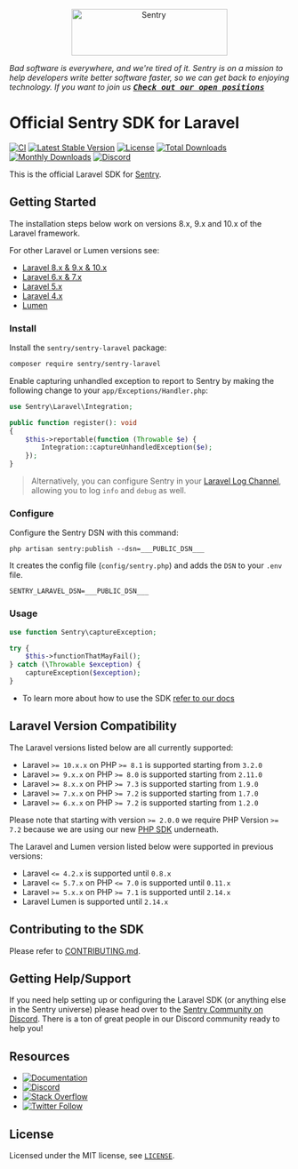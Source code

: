 <p align="center">
  <a href="https://sentry.io?utm_source=github&utm_medium=logo" target="_blank">
    <img src="https://sentry-brand.storage.googleapis.com/sentry-wordmark-dark-280x84.png" alt="Sentry" width="280" height="84">
  </a>
</p>

_Bad software is everywhere, and we're tired of it. Sentry is on a mission to help developers write better software faster, so we can get back to enjoying technology. If you want to join us [<kbd>**Check out our open positions**</kbd>](https://sentry.io/careers/)_

# Official Sentry SDK for Laravel

[![CI](https://github.com/getsentry/sentry-laravel/actions/workflows/ci.yaml/badge.svg)](https://github.com/getsentry/sentry-laravel/actions/workflows/ci.yaml)
[![Latest Stable Version](https://poser.pugx.org/sentry/sentry-laravel/v/stable)](https://packagist.org/packages/sentry/sentry-laravel)
[![License](https://poser.pugx.org/sentry/sentry-laravel/license)](https://packagist.org/packages/sentry/sentry-laravel)
[![Total Downloads](https://poser.pugx.org/sentry/sentry-laravel/downloads)](https://packagist.org/packages/sentry/sentry-laravel)
[![Monthly Downloads](https://poser.pugx.org/sentry/sentry-laravel/d/monthly)](https://packagist.org/packages/sentry/sentry-laravel)
[![Discord](https://img.shields.io/discord/621778831602221064)](https://discord.gg/cWnMQeA)

This is the official Laravel SDK for [Sentry](https://sentry.io).

## Getting Started

The installation steps below work on versions 8.x, 9.x and 10.x of the Laravel framework.

For other Laravel or Lumen versions see:

- [Laravel 8.x & 9.x & 10.x](https://docs.sentry.io/platforms/php/guides/laravel/)
- [Laravel 6.x & 7.x](https://docs.sentry.io/platforms/php/guides/laravel/other-versions/laravel6-7/)
- [Laravel 5.x](https://docs.sentry.io/platforms/php/guides/laravel/other-versions/laravel5/)
- [Laravel 4.x](https://docs.sentry.io/platforms/php/guides/laravel/other-versions/laravel4/)
- [Lumen](https://docs.sentry.io/platforms/php/guides/laravel/other-versions/lumen/)

### Install

Install the `sentry/sentry-laravel` package:

```bash
composer require sentry/sentry-laravel
```

Enable capturing unhandled exception to report to Sentry by making the following change to your `app/Exceptions/Handler.php`:

```php {filename:app/Exceptions/Handler.php}
use Sentry\Laravel\Integration;

public function register(): void
{
    $this->reportable(function (Throwable $e) {
        Integration::captureUnhandledException($e);
    });
}
```

> Alternatively, you can configure Sentry in your [Laravel Log Channel](https://docs.sentry.io/platforms/php/guides/laravel/usage/#log-channels), allowing you to log `info` and `debug` as well.

### Configure

Configure the Sentry DSN with this command:

```shell
php artisan sentry:publish --dsn=___PUBLIC_DSN___
```

It creates the config file (`config/sentry.php`) and adds the `DSN` to your `.env` file.

```shell {filename:.env}
SENTRY_LARAVEL_DSN=___PUBLIC_DSN___
```

### Usage

```php
use function Sentry\captureException;

try {
    $this->functionThatMayFail();
} catch (\Throwable $exception) {
    captureException($exception);
}
```

- To learn more about how to use the SDK [refer to our docs](https://docs.sentry.io/platforms/php/guides/laravel/)

## Laravel Version Compatibility

The Laravel versions listed below are all currently supported:

- Laravel `>= 10.x.x` on PHP `>= 8.1` is supported starting from `3.2.0`
- Laravel `>= 9.x.x` on PHP `>= 8.0` is supported starting from `2.11.0`
- Laravel `>= 8.x.x` on PHP `>= 7.3` is supported starting from `1.9.0`
- Laravel `>= 7.x.x` on PHP `>= 7.2` is supported starting from `1.7.0`
- Laravel `>= 6.x.x` on PHP `>= 7.2` is supported starting from `1.2.0`

Please note that starting with version `>= 2.0.0` we require PHP Version `>= 7.2` because we are using our new [PHP SDK](https://github.com/getsentry/sentry-php) underneath.

The Laravel and Lumen version listed below were supported in previous versions:

- Laravel `<= 4.2.x` is supported until `0.8.x`
- Laravel `<= 5.7.x` on PHP `<= 7.0` is supported until `0.11.x`
- Laravel `>= 5.x.x` on PHP `>= 7.1` is supported until `2.14.x`
- Laravel Lumen is supported until `2.14.x`

## Contributing to the SDK

Please refer to [CONTRIBUTING.md](CONTRIBUTING.md).

## Getting Help/Support

If you need help setting up or configuring the Laravel SDK (or anything else in the Sentry universe) please head over to the [Sentry Community on Discord](https://discord.com/invite/Ww9hbqr). There is a ton of great people in our Discord community ready to help you!

## Resources

- [![Documentation](https://img.shields.io/badge/documentation-sentry.io-green.svg)](https://docs.sentry.io/quickstart/)
- [![Discord](https://img.shields.io/discord/621778831602221064)](https://discord.gg/Ww9hbqr)
- [![Stack Overflow](https://img.shields.io/badge/stack%20overflow-sentry-green.svg)](http://stackoverflow.com/questions/tagged/sentry)
- [![Twitter Follow](https://img.shields.io/twitter/follow/getsentry?label=getsentry&style=social)](https://twitter.com/intent/follow?screen_name=getsentry)

## License

Licensed under the MIT license, see [`LICENSE`](LICENSE).
